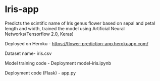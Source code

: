 # Iris-app
Predicts the scintific name of Iris genus flower based on sepal and petal length and width, trained the model using Artificial Neural Networks(Tensorflow 2.0, Keras)

Deployed on Heroku - https://flower-prediction-app.herokuapp.com/

Dataset name- iris.csv

Model training code - Deployment model-iris.ipynb

Deployment code (Flask) - app.py
